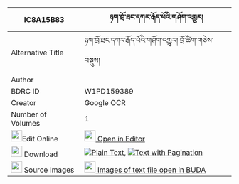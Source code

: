 |IC8A15B83|ཉག་བྲོ་ཐང་དཀར་རྒོད་པོའི་གཤོག་འགྱུར། 
| --- | --- 
|Alternative Title |ཉག་བྲོ་ཐང་དཀར་རྒོད་པོའི་གཤོག་འགྱུར། བྲོ་ཚིག་གཅེས་བསྡུས།
|Author | 
|BDRC ID | W1PD159389
|Creator | Google OCR
|Number of Volumes| 1
|<img width="25" src="https://img.icons8.com/color/25/000000/edit-property.png">Edit Online| [<img width="25" src="https://avatars.githubusercontent.com/u/45091458?s=200&v=4"> Open in Editor](http://editor.openpecha.org/IC8A15B83)
|<img width="25" src="https://img.icons8.com/fluent/48/000000/download-2.png"/>  Download | [![](https://img.icons8.com/color/20/000000/txt.png)Plain Text](https://github.com/Openpecha/IC8A15B83/releases/download/v1/nyak_dro_tangkar_gopo_i_shok_g_plain_IC8A15B83.zip), [![](https://img.icons8.com/color/20/000000/txt.png)Text with Pagination](https://github.com/Openpecha/IC8A15B83/releases/download/v1/nyak_dro_tangkar_gopo_i_shok_g_pages_IC8A15B83.zip)
|<img width="25" src="https://img.icons8.com/plasticine/100/000000/pictures-folder.png"/>  Source Images | [<img width="25" src="https://library.bdrc.io/icons/BUDA-small.svg"> Images of text file open in BUDA](https://library.bdrc.io/show/bdr:W1PD159389)